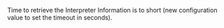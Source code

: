 Time to retrieve the Interpreter Information is to short (new configuration value to set the timeout in seconds).